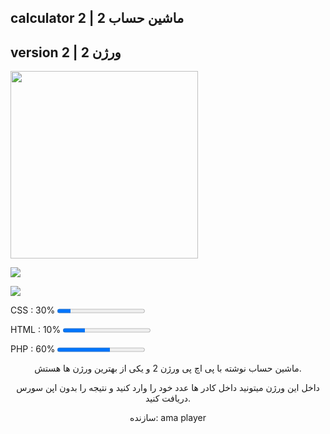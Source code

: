 <p align="center"><h2> calculator 2 | ماشین حساب 2 </h2></p>
<p align="center"><h2> version 2 | ورژن 2 </h2></p>
<img src="https://s25.picofile.com/file/8451958242/Calculator_v2.png" width="300" height="300" align="center">


<a href="https://github.com/ama-player0000"><img src="https://img.shields.io/badge/GitHub-ama.player0000-white.svg"></a>

<a href="https://instagram.com/ama.player0000"><img src="https://img.shields.io/badge/Instagram-ama.player0000-red.svg"></a>


<p><span>CSS : 30%</span>
<progress max="100" value="15"></progress></p>
<p><span>HTML : 10%</span>
<progress max="100" value="25"></progress></p>
<p><span>PHP : 60%</span>
<progress max="100" value="60"></progress></p>


<p align="center"> ماشین حساب نوشته با پی اچ پی ورژن 2 و یکی از بهترین ورژن ها هستش. </p>
<p align="center"> داخل این ورژن میتونید داخل کادر ها عدد خود را وارد کنید و نتیجه را بدون اپن سورس دریافت کنید. </p>
<p align="center">سازنده: ama player</p>

